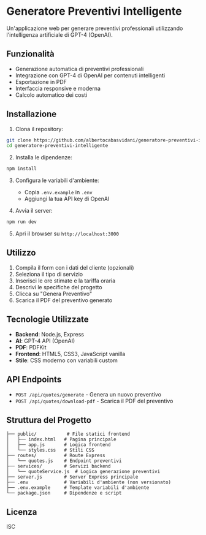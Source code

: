# Generatore Preventivi Intelligente

Un'applicazione web per generare preventivi professionali utilizzando l'intelligenza artificiale di GPT-4 (OpenAI).

## Funzionalità

- Generazione automatica di preventivi professionali
- Integrazione con GPT-4 di OpenAI per contenuti intelligenti
- Esportazione in PDF
- Interfaccia responsive e moderna
- Calcolo automatico dei costi

## Installazione

1. Clona il repository:
```bash
git clone https://github.com/albertocabasvidani/generatore-preventivi-intelligente.git
cd generatore-preventivi-intelligente
```

2. Installa le dipendenze:
```bash
npm install
```

3. Configura le variabili d'ambiente:
   - Copia `.env.example` in `.env`
   - Aggiungi la tua API key di OpenAI

4. Avvia il server:
```bash
npm run dev
```

5. Apri il browser su `http://localhost:3000`

## Utilizzo

1. Compila il form con i dati del cliente (opzionali)
2. Seleziona il tipo di servizio
3. Inserisci le ore stimate e la tariffa oraria
4. Descrivi le specifiche del progetto
5. Clicca su "Genera Preventivo"
6. Scarica il PDF del preventivo generato

## Tecnologie Utilizzate

- **Backend**: Node.js, Express
- **AI**: GPT-4 API (OpenAI)
- **PDF**: PDFKit
- **Frontend**: HTML5, CSS3, JavaScript vanilla
- **Stile**: CSS moderno con variabili custom

## API Endpoints

- `POST /api/quotes/generate` - Genera un nuovo preventivo
- `POST /api/quotes/download-pdf` - Scarica il PDF del preventivo

## Struttura del Progetto

```
├── public/           # File statici frontend
│   ├── index.html   # Pagina principale
│   ├── app.js       # Logica frontend
│   └── styles.css   # Stili CSS
├── routes/          # Route Express
│   └── quotes.js    # Endpoint preventivi
├── services/        # Servizi backend
│   └── quoteService.js  # Logica generazione preventivi
├── server.js        # Server Express principale
├── .env             # Variabili d'ambiente (non versionato)
├── .env.example     # Template variabili d'ambiente
└── package.json     # Dipendenze e script
```

## Licenza

ISC